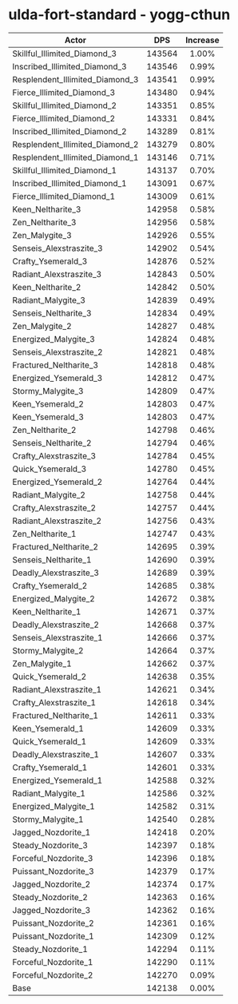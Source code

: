 # ulda-fort-standard - yogg-cthun
| Actor | DPS | Increase |
|---|:---:|:---:|
|Skillful_Illimited_Diamond_3|143564|1.00%|
|Inscribed_Illimited_Diamond_3|143546|0.99%|
|Resplendent_Illimited_Diamond_3|143541|0.99%|
|Fierce_Illimited_Diamond_3|143480|0.94%|
|Skillful_Illimited_Diamond_2|143351|0.85%|
|Fierce_Illimited_Diamond_2|143331|0.84%|
|Inscribed_Illimited_Diamond_2|143289|0.81%|
|Resplendent_Illimited_Diamond_2|143279|0.80%|
|Resplendent_Illimited_Diamond_1|143146|0.71%|
|Skillful_Illimited_Diamond_1|143137|0.70%|
|Inscribed_Illimited_Diamond_1|143091|0.67%|
|Fierce_Illimited_Diamond_1|143009|0.61%|
|Keen_Neltharite_3|142958|0.58%|
|Zen_Neltharite_3|142956|0.58%|
|Zen_Malygite_3|142926|0.55%|
|Senseis_Alexstraszite_3|142902|0.54%|
|Crafty_Ysemerald_3|142876|0.52%|
|Radiant_Alexstraszite_3|142843|0.50%|
|Keen_Neltharite_2|142842|0.50%|
|Radiant_Malygite_3|142839|0.49%|
|Senseis_Neltharite_3|142834|0.49%|
|Zen_Malygite_2|142827|0.48%|
|Energized_Malygite_3|142824|0.48%|
|Senseis_Alexstraszite_2|142821|0.48%|
|Fractured_Neltharite_3|142818|0.48%|
|Energized_Ysemerald_3|142812|0.47%|
|Stormy_Malygite_3|142809|0.47%|
|Keen_Ysemerald_2|142803|0.47%|
|Keen_Ysemerald_3|142803|0.47%|
|Zen_Neltharite_2|142798|0.46%|
|Senseis_Neltharite_2|142794|0.46%|
|Crafty_Alexstraszite_3|142784|0.45%|
|Quick_Ysemerald_3|142780|0.45%|
|Energized_Ysemerald_2|142764|0.44%|
|Radiant_Malygite_2|142758|0.44%|
|Crafty_Alexstraszite_2|142757|0.44%|
|Radiant_Alexstraszite_2|142756|0.43%|
|Zen_Neltharite_1|142747|0.43%|
|Fractured_Neltharite_2|142695|0.39%|
|Senseis_Neltharite_1|142690|0.39%|
|Deadly_Alexstraszite_3|142689|0.39%|
|Crafty_Ysemerald_2|142685|0.38%|
|Energized_Malygite_2|142672|0.38%|
|Keen_Neltharite_1|142671|0.37%|
|Deadly_Alexstraszite_2|142668|0.37%|
|Senseis_Alexstraszite_1|142666|0.37%|
|Stormy_Malygite_2|142664|0.37%|
|Zen_Malygite_1|142662|0.37%|
|Quick_Ysemerald_2|142638|0.35%|
|Radiant_Alexstraszite_1|142621|0.34%|
|Crafty_Alexstraszite_1|142618|0.34%|
|Fractured_Neltharite_1|142611|0.33%|
|Keen_Ysemerald_1|142609|0.33%|
|Quick_Ysemerald_1|142609|0.33%|
|Deadly_Alexstraszite_1|142607|0.33%|
|Crafty_Ysemerald_1|142601|0.33%|
|Energized_Ysemerald_1|142588|0.32%|
|Radiant_Malygite_1|142586|0.32%|
|Energized_Malygite_1|142582|0.31%|
|Stormy_Malygite_1|142540|0.28%|
|Jagged_Nozdorite_1|142418|0.20%|
|Steady_Nozdorite_3|142397|0.18%|
|Forceful_Nozdorite_3|142396|0.18%|
|Puissant_Nozdorite_3|142379|0.17%|
|Jagged_Nozdorite_2|142374|0.17%|
|Steady_Nozdorite_2|142363|0.16%|
|Jagged_Nozdorite_3|142362|0.16%|
|Puissant_Nozdorite_2|142361|0.16%|
|Puissant_Nozdorite_1|142309|0.12%|
|Steady_Nozdorite_1|142294|0.11%|
|Forceful_Nozdorite_1|142290|0.11%|
|Forceful_Nozdorite_2|142270|0.09%|
|Base|142138|0.00%|
